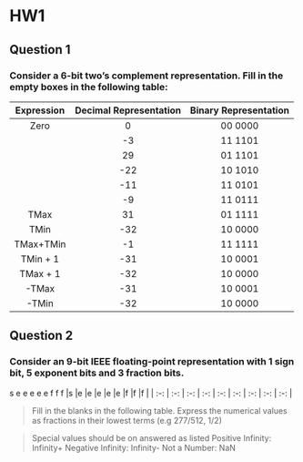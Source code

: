 # HW1
## Question 1

### Consider a 6-bit two’s complement representation. Fill in the empty boxes in the following table:
| Expression    | Decimal Representation | Binary Representation  |
| :-----------: |:----------------------:| :---------------------:|
| Zero          | 0                      | 00 0000                |
|               | -3                     | 11 1101                |
|               | 29                     | 01 1101                |
|               | -22                    | 10 1010                |
|               | -11                    | 11 0101                |
|               | -9                     | 11 0111                |
| TMax          | 31                     | 01 1111                |
| TMin          | -32                    | 10 0000                |
| TMax+TMin     | -1                     | 11 1111                |
| TMin + 1      | -31                    | 10 0001                |
| TMax + 1      | -32                    | 10 0000                |
|-TMax          | -31                    | 10 0001                |
|-TMin          | -32                    | 10 0000                |

## Question 2
### Consider an 9-bit IEEE floating-point representation with 1 sign bit, 5 exponent bits and 3 fraction bits.
s	e	e	e	e	e	f	f	f
|s    |e    |e    |e    |e    |e    |f    |f    |f    |
| :-: | :-: | :-: | :-: | :-: | :-: | :-: | :-: | :-: |

>Fill in the blanks in the following table.
>Express the numerical values as fractions in their lowest terms (e.g 277/512, 1/2)

>Special values should be on answered as listed
>Positive Infinity: Infinity+
>Negative Infinity: Infinity-
>Not a Number: NaN
